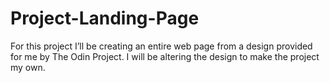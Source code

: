 # Project-Landing-Page
For this project I’ll be creating an entire web page from a design provided for me by The Odin Project. I will be altering the design to make the project my own.